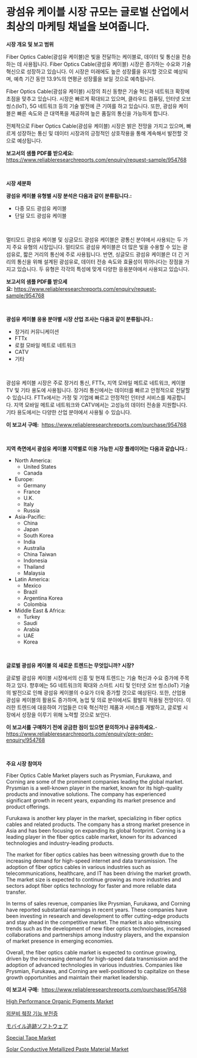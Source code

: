 <p><h1>광섬유 케이블 시장 규모는 글로벌 산업에서 최상의 마케팅 채널을 보여줍니다.</h1></p><p><strong>시장 개요 및 보고 범위</strong></p>
<p><p>Fiber Optics Cable(광섬유 케이블)은 빛을 전달하는 케이블로, 데이터 및 통신을 전송하는 데 사용됩니다. Fiber Optics Cable(광섬유 케이블) 시장은 증가하는 수요와 기술 혁신으로 성장하고 있습니다. 이 시장은 미래에도 높은 성장률을 유지할 것으로 예상되며, 예측 기간 동안 13.9%의 연평균 성장률을 보일 것으로 예측됩니다. </p><p>Fiber Optics Cable(광섬유 케이블) 시장의 최신 동향은 기술 혁신과 네트워크 확장에 초점을 맞추고 있습니다. 시장은 빠르게 확대되고 있으며, 클라우드 컴퓨팅, 인터넷 오브 씽스(IoT), 5G 네트워크 등의 기술 발전에 큰 기여를 하고 있습니다. 또한, 광섬유 케이블은 빠른 속도와 큰 대역폭을 제공하여 높은 품질의 통신을 가능하게 합니다. </p><p>전체적으로 Fiber Optics Cable(광섬유 케이블) 시장은 밝은 전망을 가지고 있으며, 빠르게 성장하는 통신 및 데이터 시장과의 긍정적인 상호작용을 통해 계속해서 발전할 것으로 예상됩니다.</p></p>
<p><strong>보고서의 샘플 PDF를 받으세요:</strong> <a href="https://www.reliableresearchreports.com/enquiry/request-sample/954768">https://www.reliableresearchreports.com/enquiry/request-sample/954768</a></p>
<p>&nbsp;</p>
<p><strong>시장 세분화</strong></p>
<p><strong>광섬유 케이블 유형별 시장 분석은 다음과 같이 분류됩니다.:</strong></p>
<p><ul><li>다중 모드 광섬유 케이블</li><li>단일 모드 광섬유 케이블</li></ul></p>
<p>&nbsp;</p>
<p><p>멀티모드 광섬유 케이블 및 싱글모드 광섬유 케이블은 광통신 분야에서 사용되는 두 가지 주요 유형의 시장입니다. 멀티모드 광섬유 케이블은 더 많은 빛을 수용할 수 있는 광섬유로, 짧은 거리의 통신에 주로 사용됩니다. 반면, 싱글모드 광섬유 케이블은 더 긴 거리의 통신을 위해 설계된 광섬유로, 데이터 전송 속도와 효율성이 뛰어나다는 장점을 가지고 있습니다. 두 유형은 각각의 특성에 맞게 다양한 응용분야에서 사용되고 있습니다.</p></p>
<p><strong>보고서의 샘플 PDF를 받으세요:</strong>&nbsp;<a href="https://www.reliableresearchreports.com/enquiry/request-sample/954768">https://www.reliableresearchreports.com/enquiry/request-sample/954768</a></p>
<p>&nbsp;</p>
<p><strong> 광섬유 케이블 응용 분야별 시장 산업 조사는 다음과 같이 분류됩니다.:</strong></p>
<p><ul><li>장거리 커뮤니케이션</li><li>FTTx</li><li>로컬 모바일 메트로 네트워크</li><li>CATV</li><li>기타</li></ul></p>
<p>&nbsp;</p>
<p><p>광섬유 케이블 시장은 주로 장거리 통신, FTTx, 지역 모바일 메트로 네트워크, 케이블 TV 및 기타 용도에 사용됩니다. 장거리 통신에서는 데이터를 빠르고 안정적으로 전달할 수 있습니다. FTTx에서는 가정 및 기업에 빠르고 안정적인 인터넷 서비스를 제공합니다. 지역 모바일 메트로 네트워크와 CATV에서는 고성능의 데이터 전송을 지원합니다. 기타 용도에서는 다양한 산업 분야에서 사용될 수 있습니다.</p></p>
<p><strong>이 보고서 구매:</strong>&nbsp; <a href="https://www.reliableresearchreports.com/purchase/954768">https://www.reliableresearchreports.com/purchase/954768</a></p>
<p>&nbsp;</p>
<p><strong>지역 측면에서 광섬유 케이블 지역별로 이용 가능한 시장 플레이어는 다음과 같습니다.:</strong></p>
<p><ul>
    <li>
        North America:
        <ul>
            <li>United States</li>
            <li>Canada</li>
        </ul>
    </li>
    <li>
        Europe:
        <ul>
            <li>Germany</li>
            <li>France</li>
            <li>U.K.</li>
            <li>Italy</li>
            <li>Russia</li>
        </ul>
    </li>
    <li>
        Asia-Pacific:
        <ul>
            <li>China</li>
            <li>Japan</li>
            <li>South Korea</li>
            <li>India</li>
            <li>Australia</li>
            <li>China Taiwan</li>
            <li>Indonesia</li>
            <li>Thailand</li>
            <li>Malaysia</li>
        </ul>
    </li>
    <li>
        Latin America:
        <ul>
            <li>Mexico</li>
            <li>Brazil</li>
            <li>Argentina Korea</li>
            <li>Colombia</li>
        </ul>
    </li>
    <li>
        Middle East & Africa:
        <ul>
            <li>Turkey</li>
            <li>Saudi</li>
            <li>Arabia</li>
            <li>UAE</li>
            <li>Korea</li>
        </ul>
    </li>
    </ul></p>
<p>&nbsp;</p>
<p><strong>글로벌 광섬유 케이블 의 새로운 트렌드는 무엇입니까? 시장?</strong></p>
<p><p>글로벌 광섬유 케이블 시장에서의 신흥 및 현재 트렌드는 기술 혁신과 수요 증가에 주목하고 있다. 향후에는 5G 네트워크의 확대와 스마트 시티 및 인터넷 오브 씽스(IoT) 기술의 발전으로 인해 광섬유 케이블의 수요가 더욱 증가할 것으로 예상된다. 또한, 산업용 광섬유 케이블의 활용도 증가하며, 농업 및 의료 분야에서도 활발히 적용될 전망이다. 이러한 트렌드에 대응하여 기업들은 더욱 혁신적인 제품과 서비스를 개발하고, 글로벌 시장에서 성장을 이루기 위해 노력할 것으로 보인다.</p></p>
<p><strong>이 보고서를 구매하기 전에 궁금한 점이 있으면 문의하거나 공유하세요.</strong>- <a href="https://www.reliableresearchreports.com/enquiry/pre-order-enquiry/954768">https://www.reliableresearchreports.com/enquiry/pre-order-enquiry/954768</a></p>
<p>&nbsp;</p>
<p><strong>주요 시장 참여자</strong></p>
<p><p>Fiber Optics Cable Market players such as Prysmian, Furukawa, and Corning are some of the prominent companies leading the global market. Prysmian is a well-known player in the market, known for its high-quality products and innovative solutions. The company has experienced significant growth in recent years, expanding its market presence and product offerings.</p><p>Furukawa is another key player in the market, specializing in fiber optics cables and related products. The company has a strong market presence in Asia and has been focusing on expanding its global footprint. Corning is a leading player in the fiber optics cable market, known for its advanced technologies and industry-leading products.</p><p>The market for fiber optics cables has been witnessing growth due to the increasing demand for high-speed internet and data transmission. The adoption of fiber optics cables in various industries such as telecommunications, healthcare, and IT has been driving the market growth. The market size is expected to continue growing as more industries and sectors adopt fiber optics technology for faster and more reliable data transfer.</p><p>In terms of sales revenue, companies like Prysmian, Furukawa, and Corning have reported substantial earnings in recent years. These companies have been investing in research and development to offer cutting-edge products and stay ahead in the competitive market. The market is also witnessing trends such as the development of new fiber optics technologies, increased collaborations and partnerships among industry players, and the expansion of market presence in emerging economies.</p><p>Overall, the fiber optics cable market is expected to continue growing, driven by the increasing demand for high-speed data transmission and the adoption of advanced technologies in various industries. Companies like Prysmian, Furukawa, and Corning are well-positioned to capitalize on these growth opportunities and maintain their market leadership.</p></p>
<p><strong>이 보고서 구매:</strong>&nbsp;&nbsp;<a href="https://www.reliableresearchreports.com/purchase/954768">https://www.reliableresearchreports.com/purchase/954768</a></p>
<p><p><a href="https://thundering-castanet-c65.notion.site/High-Performance-Organic-Pigments-Market-Insights-Market-Players-and-Forecast-Till-2031-123bf6774936488194d7a45bbefea026">High Performance Organic Pigments Market</a></p><p><a href="https://github.com/vs019sa3m8x/Market-Research-Report-List-1/blob/main/2072450185291.md">외분비 췌장 기능 부전증</a></p><p><a href="https://github.com/oqxogxyvqe90775/Market-Research-Report-List-1/blob/main/7208529185313.md">モバイル追跡ソフトウェア</a></p><p><a href="https://github.com/RoccoManning/Market-Research-Report-List-3/blob/main/special-tape-market.md">Special Tape Market</a></p><p><a href="https://issuu.com/reportprime-2/docs/solar-conductive-metallized-paste-material-market-">Solar Conductive Metallized Paste Material Market</a></p></p>
